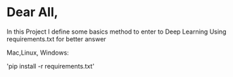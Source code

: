 # Dear All, 

In this Project I define some basics method to enter to Deep Learning
Using requirements.txt for better answer 

Mac,Linux, Windows:

'pip install -r requirements.txt'
